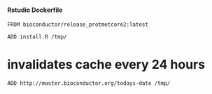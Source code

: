 #### Rstudio Dockerfile

``` FROM bioconductor/release_protmetcore2:latest ```


``` ADD install.R /tmp/ ```

# invalidates cache every 24 hours
``` ADD http://master.bioconductor.org/todays-date /tmp/ ```

```  RUN R -f /tmp/install.R ´´´
